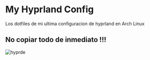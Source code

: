 # My Hyprland Config
Los dotfiles de mi ultima configuracion de hyprland en Arch Linux 
## No copiar todo de inmediato !!!


![hyprde](https://github.com/user-attachments/assets/e521aa51-f00c-491d-a5b1-5188f5ccd12e)

